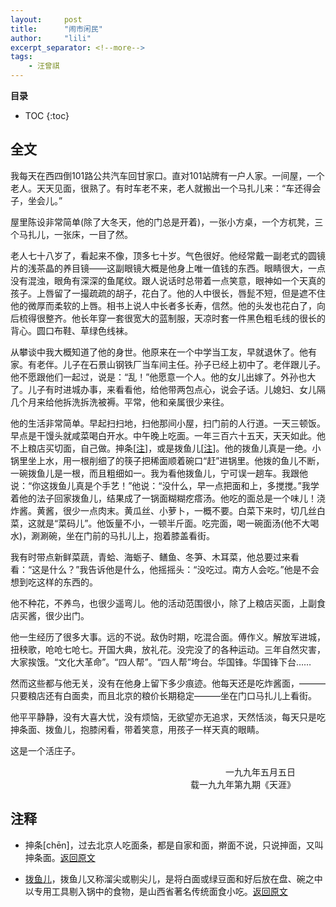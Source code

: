 ```yaml
---
layout:     post
title:      "闹市闲民"
author:     "lili"
excerpt_separator: <!--more-->
tags:
    - 汪曾祺
---
```


 <!--more-->
 
**目录**
* TOC
{:toc}

## 全文
我每天在西四倒101路公共汽车回甘家口。直对101站牌有一户人家。一间屋，一个老人。天天见面，很熟了。有时车老不来，老人就搬出一个马扎儿来：“车还得会子，坐会儿。”

屋里陈设非常简单(除了大冬天，他的门总是开着)，一张小方桌，一个方杌凳，三个马扎儿，一张床，一目了然。

老人七十八岁了，看起来不像，顶多七十岁。气色很好。他经常戴一副老式的圆镜片的浅茶晶的养目镜——这副眼镜大概是他身上唯一值钱的东西。眼睛很大，一点没有混浊，眼角有深深的鱼尾纹。跟人说话时总带着一点笑意，眼神如一个天真的孩子。上唇留了一撮疏疏的胡子，花白了。他的人中很长，唇髭不短，但是遮不住他的微厚而柔软的上唇。相书上说人中长者多长寿，信然。他的头发也花白了，向后梳得很整齐。他长年穿一套很宽大的蓝制服，天凉时套一件黑色粗毛线的很长的背心。圆口布鞋、草绿色线袜。

从攀谈中我大概知道了他的身世。他原来在一个中学当工友，早就退休了。他有家。有老伴。儿子在石景山钢铁厂当车间主任。孙子已经上初中了。老伴跟儿子。他不愿跟他们一起过，说是：“乱！”他愿意一个人。他的女儿出嫁了。外孙也大了。儿子有时进城办事，来看看他，给他带两包点心，说会子话。儿媳妇、女儿隔几个月来给他拆洗拆洗被褥。平常，他和亲属很少来往。

他的生活非常简单。早起扫扫地，扫他那间小屋，扫门前的人行道。一天三顿饭。早点是干馒头就咸菜喝白开水。中午晚上吃面。一年三百六十五天，天天如此。他不上粮店买切面，自己做。抻条[<a href='#z_1'>注</a><a name='zb_1'></a>]，或是拨鱼儿[<a href='#z_2'>注</a><a name='zb_2'></a>]。他的拨鱼儿真是一绝。小锅里坐上水，用一根削细了的筷子把稀面顺着碗口“赶”进锅里。他拨的鱼儿不断，一碗拨鱼儿是一根，而且粗细如一。我为看他拨鱼儿，宁可误一趟车。我跟他说：“你这拨鱼儿真是个手艺！”他说：“没什么，早一点把面和上，多搅搅。”我学着他的法子回家拨鱼儿，结果成了一锅面糊糊疙瘩汤。他吃的面总是一个味儿！浇炸酱。黄酱，很少一点肉末。黄瓜丝、小萝卜，一概不要。白菜下来时，切几丝白菜，这就是“菜码儿”。他饭量不小，一顿半斤面。吃完面，喝一碗面汤(他不大喝水)，涮涮碗，坐在门前的马扎儿上，抱着膝盖看街。

我有时带点新鲜菜蔬，青蛤、海蛎子、鳝鱼、冬笋、木耳菜，他总要过来看看：“这是什么？”我告诉他是什么，他摇摇头：“没吃过。南方人会吃。”他是不会想到吃这样的东西的。

他不种花，不养鸟，也很少遥弯儿。他的活动范围很小，除了上粮店买面，上副食店买酱，很少出门。

他一生经历了很多大事。远的不说。敌伪时期，吃混合面。傅作义。解放军进城，扭秧歌，呛呛七呛七。开国大典，放礼花。没完没了的各种运动。三年自然灾害，大家挨饿。“文化大革命”。“四人帮”。“四人帮”垮台。华国锋。华国锋下台……

然而这些都与他无关，没有在他身上留下多少痕迹。他每天还是吃炸酱面，———只要粮店还有白面卖，而且北京的粮价长期稳定———坐在门口马扎儿上看街。

他平平静静，没有大喜大忧，没有烦恼，无欲望亦无追求，天然恬淡，每天只是吃抻条面、拨鱼儿，抱膝闲看，带着笑意，用孩子一样天真的眼睛。

这是一个活庄子。



<p style='text-align:right; padding: 0 5vw 0 0'>一九九年五月五日<br/>载一九九年第九期《天涯》</p>
 

## 注释
* <a name='z_1'></a> 抻条[chēn]，过去北京人吃面条，都是自家和面，擀面不说，只说抻面，又叫抻条面。<a href='#zb_1'>返回原文</a>

* <a name='z_2'></a> [拨鱼儿](https://baike.baidu.com/item/%E6%8B%A8%E9%B1%BC%E5%84%BF/3195516)，拨鱼儿又称溜尖或剔尖儿，是将白面或绿豆面和好后放在盘、碗之中以专用工具剔入锅中的食物，是山西省著名传统面食小吃。<a href='#zb_2'>返回原文</a>




